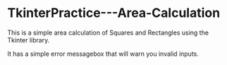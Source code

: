 # TkinterPractice---Area-Calculation
This is a simple area calculation of Squares and Rectangles using the Tkinter library.

It has a simple error messagebox that will warn you invalid inputs.
